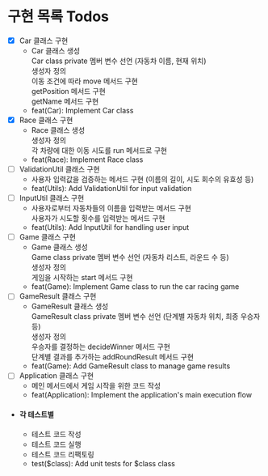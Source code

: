 # 구현 목록 Todos
- [x] Car 클래스 구현
  - Car 클래스 생성  
    Car class private 멤버 변수 선언 (자동차 이름, 현재 위치)  
    생성자 정의  
    이동 조건에 따라 move 메서드 구현  
    getPosition 메서드 구현  
    getName 메서드 구현   
  - feat(Car): Implement Car class  
- [x] Race 클래스 구현
  - Race 클래스 생성  
    생성자 정의  
    각 차량에 대한 이동 시도를 run 메서드로 구현   
  - feat(Race): Implement Race class
- [ ] ValidationUtil 클래스 구현
  -  사용자 입력값을 검증하는 메서드 구현 (이름의 길이, 시도 회수의 유효성 등)
  - feat(Utils): Add ValidationUtil for input validation
- [ ] InputUtil 클래스 구현
  - 사용자로부터 자동차들의 이름을 입력받는 메서드 구현  
    사용자가 시도할 횟수를 입력받는 메서드 구현
  - feat(Utils): Add InputUtil for handling user input
- [ ] Game 클래스 구현
  - Game 클래스 생성  
    Game class private 멤버 변수 선언 (자동차 리스트, 라운드 수 등)  
    생성자 정의  
    게임을 시작하는 start 메서드 구현
  - feat(Game): Implement Game class to run the car racing game
- [ ] GameResult 클래스 구현
  - GameResult 클래스 생성  
    GameResult class private 멤버 변수 선언 (단계별 자동차 위치, 최종 우승자 등)  
    생성자 정의  
    우승자를 결정하는 decideWinner 메서드 구현  
    단계별 결과를 추가하는 addRoundResult 메서드 구현  
  - feat(Game): Add GameResult class to manage game results
- [ ] Application 클래스 구현
  - 메인 메서드에서 게임 시작을 위한 코드 작성
  - feat(Application): Implement the application's main execution flow
- ####   각 테스트별
  - 테스트 코드 작성
  - 테스트 코드 실행
  - 테스트 코드 리팩토링
  - test($class): Add unit tests for $class class 
